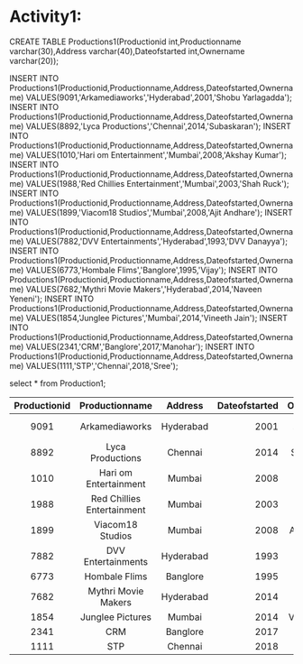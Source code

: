 
 # Activity1:
CREATE TABLE Productions1(Productionid int,Productionname varchar(30),Address varchar(40),Dateofstarted int,Ownername varchar(20));


INSERT INTO Productions1(Productionid,Productionname,Address,Dateofstarted,Ownername) VALUES(9091,'Arkamediaworks','Hyderabad',2001,'Shobu Yarlagadda');
INSERT INTO Productions1(Productionid,Productionname,Address,Dateofstarted,Ownername) VALUES(8892,'Lyca Productions','Chennai',2014,'Subaskaran');
INSERT INTO Productions1(Productionid,Productionname,Address,Dateofstarted,Ownername) VALUES(1010,'Hari om Entertainment','Mumbai',2008,'Akshay Kumar');
INSERT INTO Productions1(Productionid,Productionname,Address,Dateofstarted,Ownername) VALUES(1988,'Red Chillies Entertainment','Mumbai',2003,'Shah Ruck');
INSERT INTO Productions1(Productionid,Productionname,Address,Dateofstarted,Ownername) VALUES(1899,'Viacom18 Studios','Mumbai',2008,'Ajit Andhare');
INSERT INTO Productions1(Productionid,Productionname,Address,Dateofstarted,Ownername) VALUES(7882,'DVV Entertainments','Hyderabad',1993,'DVV Danayya');
INSERT INTO Productions1(Productionid,Productionname,Address,Dateofstarted,Ownername) VALUES(6773,'Hombale Flims','Banglore',1995,'Vijay');
INSERT INTO Productions1(Productionid,Productionname,Address,Dateofstarted,Ownername) VALUES(7682,'Mythri Movie Makers','Hyderabad',2014,'Naveen Yeneni');
INSERT INTO Productions1(Productionid,Productionname,Address,Dateofstarted,Ownername) VALUES(1854,'Junglee Pictures','Mumbai',2014,'Vineeth Jain');
INSERT INTO Productions1(Productionid,Productionname,Address,Dateofstarted,Ownername) VALUES(2341,'CRM','Banglore',2017,'Manohar');
INSERT INTO Productions1(Productionid,Productionname,Address,Dateofstarted,Ownername) VALUES(1111,'STP','Chennai',2018,'Sree');

select * from Production1;


| Productionid | Productionname             | Address   | Dateofstarted | Ownername        |
|:------------:|:--------------------------:|:---------:|--------------:|-----------------:|
|         9091 | Arkamediaworks             | Hyderabad |          2001 | Shobu Yarlagadda |
|         8892 | Lyca Productions           | Chennai   |          2014 | Subaskaran       |
|         1010 | Hari om Entertainment      | Mumbai    |          2008 | Akshay Kumar     |
|         1988 | Red Chillies Entertainment | Mumbai    |          2003 | Shah Ruck        |
|         1899 | Viacom18 Studios           | Mumbai    |          2008 | Ajit Andhare     |
|         7882 | DVV Entertainments         | Hyderabad |          1993 | DVV Danayya      |
|         6773 | Hombale Flims              | Banglore  |          1995 | Vijay            |
|         7682 | Mythri Movie Makers        | Hyderabad |          2014 | Naveen Yeneni    |
|         1854 | Junglee Pictures           | Mumbai    |          2014 | Vineeth Jain     |
|         2341 | CRM                        | Banglore  |          2017 | Manohar          |
|         1111 | STP                        | Chennai   |          2018 | Sree             |



